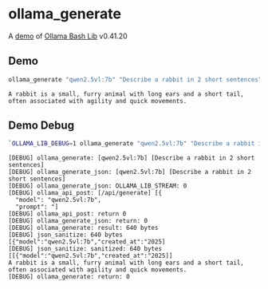 # ollama_generate

A [demo](../README.md#demos) of [Ollama Bash Lib](https://github.com/attogram/ollama-bash-lib) v0.41.20

## Demo

```bash
ollama_generate "qwen2.5vl:7b" "Describe a rabbit in 2 short sentences"
```
```
A rabbit is a small, furry animal with long ears and a short tail, often associated with agility and quick movements.
```

## Demo Debug

```bash
`OLLAMA_LIB_DEBUG=1 ollama_generate "qwen2.5vl:7b" "Describe a rabbit in 2 short sentences"`
```
```
[DEBUG] ollama_generate: [qwen2.5vl:7b] [Describe a rabbit in 2 short sentences]
[DEBUG] ollama_generate_json: [qwen2.5vl:7b] [Describe a rabbit in 2 short sentences]
[DEBUG] ollama_generate_json: OLLAMA_LIB_STREAM: 0
[DEBUG] ollama_api_post: [/api/generate] [{
  "model": "qwen2.5vl:7b",
  "prompt": "]
[DEBUG] ollama_api_post: return 0
[DEBUG] ollama_generate_json: return: 0
[DEBUG] ollama_generate: result: 640 bytes
[DEBUG] json_sanitize: 640 bytes [{"model":"qwen2.5vl:7b","created_at":"2025]
[DEBUG] json_sanitize: sanitized: 640 bytes [[{"model":"qwen2.5vl:7b","created_at":"2025]]
A rabbit is a small, furry animal with long ears and a short tail, often associated with agility and quick movements.
[DEBUG] ollama_generate: return: 0
```
